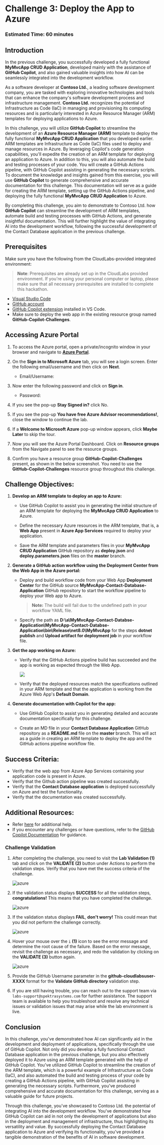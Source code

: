# Challenge 3: Deploy the App to Azure

### Estimated Time: 60 minutes

## Introduction

In the previous challenge, you successfully developed a fully functional **MyMvcApp CRUD Application**, developed mainly with the assistance of **GitHub Copilot**, and also gained valuable insights into how AI can be seamlessly integrated into the development workflow.

As a software developer at **Contoso Ltd.**, a leading software development company, you are tasked with exploring innovative technologies and tools that can enhance the company's software development process and infrastructure management. **Contoso Ltd.** recognizes the potential of Infrastructure as Code (IaC) in managing and provisioning its computing resources and is particularly interested in Azure Resource Manager (ARM) templates for deploying applications to Azure.

In this challenge, you will utilize **GitHub Copilot** to streamline the development of an **Azure Resource Manager (ARM)** template to deploy the fully functional **MyMvcApp CRUD Application** that you developed earlier. ARM templates are Infrastructure as Code (IaC) files used to deploy and manage resources in Azure. By leveraging Copilot's code generation capabilities, you'll expedite the creation of an ARM template for deploying an application to Azure. In addition to this, you will also automate the build and testing processes of your code. You will create a GitHub Actions pipeline, with GitHub Copilot assisting in generating the necessary scripts. To document the knowledge and insights gained from this exercise, you will use **GitHub Copilot** to generate comprehensive and accurate documentation for this challenge. This documentation will serve as a guide for creating the ARM template, setting up the GitHub Actions pipeline, and deploying the fully functional **MyMvcApp CRUD Application** to Azure.

By completing this challenge, you aim to demonstrate to Contoso Ltd. how **GitHub Copilot** can streamline the development of ARM templates, automate build and testing processes with GitHub Actions, and generate insightful documentation. This will further highlight the value of integrating AI into the development workflow, following the successful development of the Contact Database application in the previous challenge.

## Prerequisites

Make sure you have the following from the CloudLabs-provided integrated environment:

> **Note**: Prerequisites are already set up in the CloudLabs provided environment. If you're using your personal computer or laptop, please make sure that all necessary prerequisites are installed to complete this hackathon.

- [Visual Studio Code](https://code.visualstudio.com/)
- [GitHub account](https://github.com/)
- [GitHub Copilot extension](https://marketplace.visualstudio.com/items?itemName=GitHub.copilot) installed in VS Code.
- Make sure to deploy the web app in the existing resource group named **GitHub-Copilot-Challenges**.

## Accessing Azure Portal

1. To access the Azure portal, open a private/incognito window in your browser and navigate to **[Azure Portal](https://portal.azure.com)**.

1. On the **Sign in to Microsoft Azure** tab, you will see a login screen. Enter the following email/username and then click on **Next**. 
   * Email/Username: <inject key="AzureAdUserEmail"></inject>
        
1. Now enter the following password and click on **Sign in**.
   * Password: <inject key="AzureAdUserPassword"></inject>
     
1. If you see the pop-up **Stay Signed in?** click No.

1. If you see the pop-up **You have free Azure Advisor recommendations!**, close the window to continue the lab.

1. If a **Welcome to Microsoft Azure** pop-up window appears, click **Maybe Later** to skip the tour.
   
1. Now you will see the Azure Portal Dashboard. Click on **Resource groups** from the Navigate panel to see the resource groups.
  
1. Confirm you have a resource group **GitHub-Copilot-Challenges** present, as shown in the below screenshot. You need to use the **GitHub-Copilot-Challenges** resource group throughout this challenge.

## Challenge Objectives:

1. **Develop an ARM template to deploy an app to Azure:**
   
   - Use GitHub Copilot to assist you in generating the initial structure of an ARM template for deploying the **MyMvcApp CRUD Application** to Azure.
     
   - Define the necessary Azure resources in the ARM template, that is, a **Web App** present in **Azure App Services** required to deploy your application.
     
   - Save the ARM template and parameters files in your **MyMvcApp CRUD Application** GitHub repository as **deploy.json** and **deploy.parameters.json** files on the **master** branch.

   <validation step="93dbb711-57a3-462c-8ffe-699f1208865e" />

3. **Generate a GitHub action workflow using the Deployment Center from the Web App in the Azure portal:**
   
   - Deploy and build workflow code from your Web App **Deployment Center** for the GitHub source **MyMvcApp-Contact-Database-Application** GitHub repository to start the workflow pipeline to deploy your Web app to Azure.
     >**Note:** The build will fail due to the undefined path in your workflow YAML file.
  
   - Specify the path as **D:\a\MyMvcApp-Contact-Databse-Application\MyMvcApp-Contact-Databse-Application\bin\Release\net8.0\MyMvcApp** for the steps **dotnet publish** and **Upload artifact for deployment job** in your workflow file.

   <validation step="019351e9-84ff-4623-a26c-66afe706bf66" />

5. **Get the app working on Azure:**
   
   - Verify that the GitHub Actions pipeline build has succeeded and the app is working as expected through the Web App.
  
     ![](../../media/challenge3-web-app-01.png)
     
   - Verify that the deployed resources match the specifications outlined in your ARM template and that the application is working from the Azure Web App's **Default Domain**.
  
7. **Generate documentation with Copilot for the app:**
   
   - Use GitHub Copilot to assist you in generating detailed and accurate documentation specifically for this challenge.
     
   - Create an MD file in your **Contact Database Application** GitHub repository as a **README.md** file on the **master** branch. This will act as a guide in creating an ARM template to deploy the app and the GitHub actions pipeline workflow file.
     
## Success Criteria:

- Verify that the web app from Azure App Services containing your application code is present in Azure.
- Verify that the Github action pipeline was created successfully.
- Verify that the **Contact Database application** is deployed successfully on Azure and test the functionality.
- Verify that the documentation was created successfully.

## Additional Resources:

- Refer [here](https://learn.microsoft.com/en-us/azure/developer/github/deploy-to-azure) for additional help.
- If you encounter any challenges or have questions, refer to the [GitHub Copilot Documentation](https://github.com/github/copilot-docs) for guidance.

### Challenge Validation
 
1. After completing the challenge, you need to visit the **Lab Validation (1)** tab and click on the **VALIDATE (2)** button under Actions to perform the validation steps. Verify that you have met the success criteria of the challenge. 
 
    ![azure](../../media/validate01.png)
 
1. If the validation status displays **SUCCESS** for all the validation steps, **congratulations!** This means that you have completed the challenge.
 
     ![azure](../../media/validate02.png)
   
1. If the validation status displays **FAIL**, **don't worry!** This could mean that you did not perform the challenge correctly.
 
     ![azure](../../media/validate03.png)
 
1. Hover your mouse over the `i` **(1)** icon to see the error message and determine the root cause of the failure. Based on the error message, revisit the challenge as necessary, and redo the validation by clicking on the **VALIDATE (3)** button again.
   
     ![azure](../../media/validate04.png)

1. Provide the GitHub Username parameter in the **github-cloudlabsuser-XXXX** format for the **Validate GitHub directory** validation step.
   
1. If you are still having trouble, you can reach out to the support team via `labs-support@spektrasystems.com` for further assistance. The support team is available to help you troubleshoot and resolve any technical issues or validation issues that may arise while the lab environment is live.

## Conclusion

In this challenge,  you've demonstrated how AI can significantly aid in the development and deployment of applications, specifically through the use of GitHub Copilot. Not only did you develop a fully functional Contact Database application in the previous challenge, but you also effectively deployed it to Azure using an ARM template generated with the help of GitHub Copilot. You've utilized GitHub Copilot to streamline the creation of the ARM template, which is a powerful example of Infrastructure as Code (IaC), and also automated the build and testing process of your code by creating a GitHub Actions pipeline, with GitHub Copilot assisting in generating the necessary scripts. Furthermore, you've produced comprehensive and accurate documentation for this challenge, serving as a valuable guide for future projects.

Through this challenge, you've showcased to Contoso Ltd. the potential of integrating AI into the development workflow. You've demonstrated how GitHub Copilot can aid in not only the development of applications but also in the deployment and management of infrastructure, thus highlighting its versatility and value. By successfully deploying the Contact Database application to Azure and verifying its functionality, you've provided a tangible demonstration of the benefits of AI in software development.
